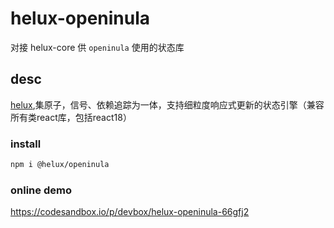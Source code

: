 # helux-openinula

对接 helux-core 供 `openinula` 使用的状态库

## desc

[helux](https://heluxjs.github.io/helux),集原子，信号、依赖追踪为一体，支持细粒度响应式更新的状态引擎（兼容所有类react库，包括react18）

### install

```bash
npm i @helux/openinula
```

### online demo

https://codesandbox.io/p/devbox/helux-openinula-66gfj2


